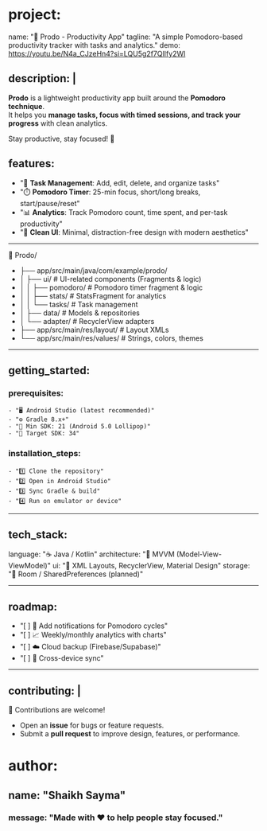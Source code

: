 # project:
  name: "📌 Prodo - Productivity App"
  tagline: "A simple Pomodoro-based productivity tracker with tasks and analytics."
  demo: https://youtu.be/N4a_CJzeHn4?si=LQU5g2f7QlIfy2Wl

## description: |
  **Prodo** is a lightweight productivity app built around the **Pomodoro technique**.  
  It helps you **manage tasks, focus with timed sessions, and track your progress** 
  with clean analytics.  

  Stay productive, stay focused! 🚀

## features:
  - "🎯 **Task Management**: Add, edit, delete, and organize tasks"
  - "⏱️ **Pomodoro Timer**: 25-min focus, short/long breaks, start/pause/reset"
  - "📊 **Analytics**: Track Pomodoro count, time spent, and per-task productivity"
  - "🎨 **Clean UI**: Minimal, distraction-free design with modern aesthetics"

---

📂 Prodo/
- ├── app/src/main/java/com/example/prodo/
- │ ├── ui/ # UI-related components (Fragments & logic)
- │ │ ├── pomodoro/ # Pomodoro timer fragment & logic
- │ │ ├── stats/ # StatsFragment for analytics
- │ │ └── tasks/ # Task management
- │ ├── data/ # Models & repositories
- │ └── adapter/ # RecyclerView adapters
- ├── app/src/main/res/layout/ # Layout XMLs
- └── app/src/main/res/values/ # Strings, colors, themes

---
## getting_started:
  ### prerequisites:
    - "🖥️ Android Studio (latest recommended)"
    - "⚙️ Gradle 8.x+"
    - "📱 Min SDK: 21 (Android 5.0 Lollipop)"
    - "🎯 Target SDK: 34"
  ### installation_steps:
    - "1️⃣ Clone the repository"
    - "2️⃣ Open in Android Studio"
    - "3️⃣ Sync Gradle & build"
    - "4️⃣ Run on emulator or device"

---
## tech_stack:
  language: "☕ Java / Kotlin"
  architecture: "🧩 MVVM (Model-View-ViewModel)"
  ui: "🎨 XML Layouts, RecyclerView, Material Design"
  storage: "💾 Room / SharedPreferences (planned)"

---
## roadmap:
  - "[ ] 🔔 Add notifications for Pomodoro cycles"
  - "[ ] 📈 Weekly/monthly analytics with charts"
  - "[ ] ☁️ Cloud backup (Firebase/Supabase)"
  - "[ ] 🔄 Cross-device sync"

---
## contributing: |
  🙌 Contributions are welcome!  
  - Open an **issue** for bugs or feature requests.  
  - Submit a **pull request** to improve design, features, or performance.  


# author:
  ## name: "Shaikh Sayma"
  ### message: "Made with ❤️ to help people stay focused."




